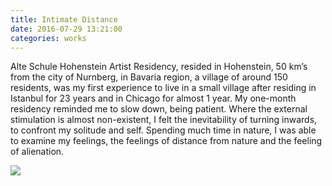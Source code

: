 ```yaml
---
title: Intimate Distance
date: 2016-07-29 13:21:00
categories: works
---
```


Alte Schule Hohenstein Artist Residency, resided in Hohenstein, 50 km’s from the city of Nurnberg, in Bavaria region, a village of around 150 residents, was my first experience to live in a small village after residing in Istanbul for 23 years and in Chicago for almost 1 year. My one-month residency reminded me to slow down, being patient. Where the external stimulation is almost non-existent, I felt the inevitability of turning inwards, to confront my solitude and self. Spending much time in nature, I was able to examine my feelings, the feelings of distance from nature and the feeling of alienation.

<div id="galleria">
    <a href="{{ site.baseurl }}/images/default/intimatedist1.jpg">
      <img
        src="{{ site.baseurl }}/images/thumbnail/intimatedist1.jpg"
        data-big="{{ site.baseurl }}/images/raw/intimatedist1.jpg"
      >
    </a>
</div>
